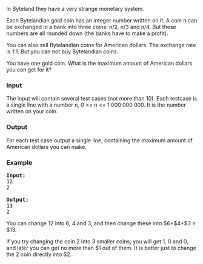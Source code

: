<p>

In Byteland they have a very strange monetary system.
</p><p>
Each Bytelandian gold coin has an integer number written on it. A coin n
can be exchanged in a bank into three coins: n/2, n/3 and n/4.
But these numbers are all rounded down (the banks have to make a profit).

</p><p>
You can also sell Bytelandian coins for American dollars. The exchange
rate is 1:1. But you can not buy Bytelandian coins.

</p><p>
You have one gold coin. What is the maximum amount of American dollars
you can get for it?

</p><h3>Input</h3>
<p>
The input will contain several test cases (not more than 10). Each
testcase is a single line with a number n, 0 &lt;= n &lt;= 1 000 000 000.
It is the number written on your coin.


</p><h3>Output</h3>
<p>
For each test case output a single line, containing the maximum amount
of American dollars you can make.

</p><h3>Example</h3>

<pre><b>Input:</b>
12
2

<b>Output:</b>
13
2
</pre>

<p>
You can change 12 into 6, 4 and 3, and then change these into
$6+$4+$3 = $13.

If you try changing the coin 2 into 3 smaller coins, you will get
1, 0 and 0, and later you can get no more than $1 out of them.
It is better just to change the 2 coin directly into $2.



</p>